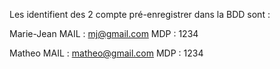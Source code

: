 Les identifient des 2 compte pré-enregistrer dans la BDD sont :

Marie-Jean
MAIL : mj@gmail.com
MDP : 1234


Matheo
MAIL : matheo@gmail.com
MDP : 1234
